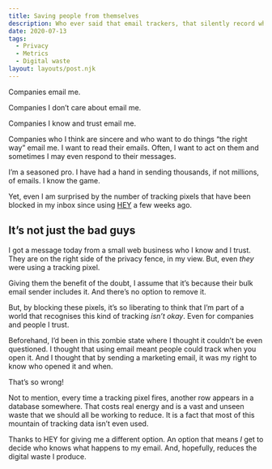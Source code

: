 ```yaml
---
title: Saving people from themselves
description: Who ever said that email trackers, that silently record where and when you open your emails, had to be the norm?
date: 2020-07-13
tags:
  - Privacy
  - Metrics
  - Digital waste
layout: layouts/post.njk
---
```



Companies email me.

Companies I don’t care about email me.

Companies I know and trust email me.

Companies who I think are sincere and who want to do things “the right way” email me. I want to read their emails. Often, I want to act on them and sometimes I may even respond to their messages.

I’m a seasoned pro. I have had a hand in sending thousands, if not millions, of emails. I know the game.

Yet, even I am surprised by the number of tracking pixels that have been blocked in my inbox since using [HEY](https://hey.com/) a few weeks ago.

## It’s not just the bad guys

I got a message today from a small web business who I know and I trust. They are on the right side of the privacy fence, in my view. But, even _they_ were using a tracking pixel.

Giving them the benefit of the doubt, I assume that it’s because their bulk email sender includes it. And there’s no option to remove it.

But, by blocking these pixels, it’s so liberating to think that I’m part of a world that recognises this kind of tracking _isn’t okay_. Even for companies and people I trust.

Beforehand, I’d been in this zombie state where I thought it couldn’t be even questioned. I thought that using email meant people could track when you open it. And I thought that by sending a marketing email, it was my right to know who opened it and when.

That’s so wrong!

Not to mention, every time a tracking pixel fires, another row appears in a database somewhere. That costs real energy and is a vast and unseen waste that we should all be working to reduce. It is a fact that most of this mountain of tracking data isn’t even used.

Thanks to HEY for giving me a different option. An option that means _I_ get to decide who knows what happens to my email. And, hopefully, reduces the digital waste I produce.